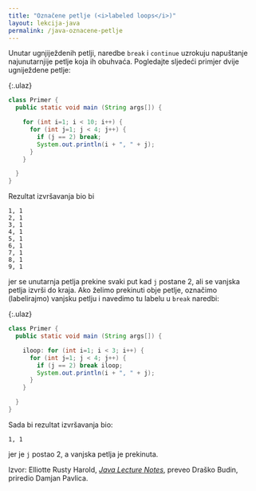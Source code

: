 ```yaml
---
title: "Označene petlje (<i>labeled loops</i>)"
layout: lekcija-java
permalink: /java-oznacene-petlje
---
```


Unutar ugnjiježdenih petlji, naredbe `break` i `continue` uzrokuju napuštanje najunutarnjije petlje koja ih obuhvaća. Pogledajte sljedeći primjer dvije ugniježdene petlje:

{:.ulaz}
```java
class Primer {
  public static void main (String args[]) {

    for (int i=1; i < 10; i++) {
      for (int j=1; j < 4; j++) {
        if (j == 2) break;
        System.out.println(i + ", " + j);
      }
    }

  }
}
```

Rezultat izvršavanja bio bi

```
1, 1
2, 1
3, 1
4, 1
5, 1
6, 1
7, 1
8, 1
9, 1
```

jer se unutarnja petlja prekine svaki put kad `j` postane 2, ali se vanjska petlja izvrši do kraja. Ako želimo prekinuti obje petlje, označimo (labelirajmo) vanjsku petlju i navedimo tu labelu u `break` naredbi:

{:.ulaz}
```java
class Primer {
  public static void main (String args[]) {

    iloop: for (int i=1; i < 3; i++) {
      for (int j=1; j < 4; j++) {
        if (j == 2) break iloop;
        System.out.println(i + ", " + j);
      }
    }

  }
}
```

Sada bi rezultat izvršavanja bio:

```
1, 1
```

jer je `j` postao 2, a vanjska petlja je prekinuta.


Izvor: Elliotte Rusty Harold, *[Java Lecture Notes](//www.cafeaulait.org/course/index.html)*, preveo Draško Budin, priredio Damjan Pavlica.
